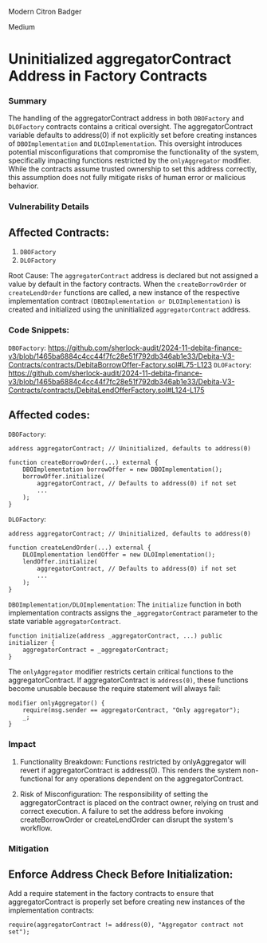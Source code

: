 Modern Citron Badger

Medium

# Uninitialized aggregatorContract Address in Factory Contracts

### Summary
The handling of the aggregatorContract address in both `DBOFactory` and `DLOFactory` contracts contains a critical oversight. The aggregatorContract variable defaults to address(0) if not explicitly set before creating instances of `DBOImplementation` and `DLOImplementation`. This oversight introduces potential misconfigurations that compromise the functionality of the system, specifically impacting functions restricted by the `onlyAggregator` modifier. While the contracts assume trusted ownership to set this address correctly, this assumption does not fully mitigate risks of human error or malicious behavior.

### Vulnerability Details
## Affected Contracts:
1. `DBOFactory`
2. `DLOFactory`

Root Cause:
The `aggregatorContract` address is declared but not assigned a value by default in the factory contracts. When the `createBorrowOrder` or `createLendOrder` functions are called, a new instance of the respective implementation contract `(DBOImplementation or DLOImplementation)` is created and initialized using the uninitialized `aggregatorContract` address.

### Code Snippets:
`DBOFactory`:
https://github.com/sherlock-audit/2024-11-debita-finance-v3/blob/1465ba6884c4cc44f7fc28e51f792db346ab1e33/Debita-V3-Contracts/contracts/DebitaBorrowOffer-Factory.sol#L75-L123
`DLOFactory`:
https://github.com/sherlock-audit/2024-11-debita-finance-v3/blob/1465ba6884c4cc44f7fc28e51f792db346ab1e33/Debita-V3-Contracts/contracts/DebitaLendOfferFactory.sol#L124-L175

## Affected codes:

`DBOFactory`:
```solidity
address aggregatorContract; // Uninitialized, defaults to address(0)

function createBorrowOrder(...) external {
    DBOImplementation borrowOffer = new DBOImplementation();
    borrowOffer.initialize(
        aggregatorContract, // Defaults to address(0) if not set
        ...
    );
}
```
`DLOFactory`:
```solidity
address aggregatorContract; // Uninitialized, defaults to address(0)

function createLendOrder(...) external {
    DLOImplementation lendOffer = new DLOImplementation();
    lendOffer.initialize(
        aggregatorContract, // Defaults to address(0) if not set
        ...
    );
}
```

`DBOImplementation/DLOImplementation`:
The `initialize` function in both implementation contracts assigns the `_aggregatorContract` parameter to the state variable `aggregatorContract`.
```solidity
function initialize(address _aggregatorContract, ...) public initializer {
    aggregatorContract = _aggregatorContract;
}
```
The `onlyAggregator` modifier restricts certain critical functions to the aggregatorContract. If aggregatorContract is `address(0)`, these functions become unusable because the require statement will always fail:

```solidity
modifier onlyAggregator() {
    require(msg.sender == aggregatorContract, "Only aggregator");
    _;
}
```
### Impact

1. Functionality Breakdown: Functions restricted by onlyAggregator will revert if aggregatorContract is address(0). This renders the system non-functional for any operations dependent on the aggregatorContract.

2. Risk of Misconfiguration: The responsibility of setting the aggregatorContract is placed on the contract owner, relying on trust and correct execution. A failure to set the address before invoking createBorrowOrder or createLendOrder can disrupt the system's workflow.

### Mitigation
## Enforce Address Check Before Initialization:
Add a require statement in the factory contracts to ensure that aggregatorContract is properly set before creating new instances of the implementation contracts:

```solidity
require(aggregatorContract != address(0), "Aggregator contract not set");
```

